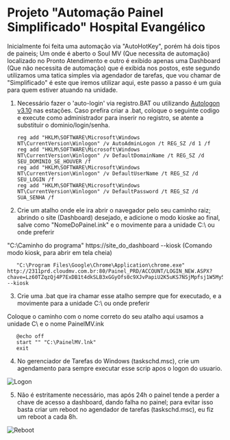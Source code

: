 # Projeto "Automação Painel Simplificado" Hospital Evangélico

Inicialmente foi feita uma automação via "AutoHotKey", porém há dois tipos de paineis;
Um onde é aberto o Soul MV (Que necessita de automação) localizado no Pronto Atendimento e outro é exibido apenas uma Dashboard (Que não necessita de automação) que é exibida nos postos,
este segundo utilizamos uma tatica simples via agendador de tarefas, que vou chamar de "Simplificado" é este que iremos utilizar aqui, este passo a passo é um guia para quem estiver atuando na unidade.

1. Necessário fazer o 'auto-login' via registro\.BAT ou utilizando [Autologon v3.10](https://learn.microsoft.com/pt-br/sysinternals/downloads/autologon) nas estações.
Caso prefira criar a .bat, coloque o seguinte codigo e execute como administrador para inserir no registro, se atente a substituir o dominio/login/senha.

       reg add "HKLM\SOFTWARE\Microsoft\Windows NT\CurrentVersion\Winlogon" /v AutoAdminLogon /t REG_SZ /d 1 /f
       reg add "HKLM\SOFTWARE\Microsoft\Windows NT\CurrentVersion\Winlogon" /v DefaultDomainName /t REG_SZ /d SEU_DOMINIO_SE_HOUVER /f
       reg add "HKLM\SOFTWARE\Microsoft\Windows NT\CurrentVersion\Winlogon" /v DefaultUserName /t REG_SZ /d SEU_LOGIN /f
       reg add "HKLM\SOFTWARE\Microsoft\Windows NT\CurrentVersion\Winlogon" /v DefaultPassword /t REG_SZ /d SUA_SENHA /f

2. Crie um atalho onde ele ira abrir o navegador pelo seu caminho raiz; abrindo o site (Dashboard) desejado, e adicione o modo kioske ao final, salve como "NomeDoPainel.ink" e o movimente para a unidade C:\ ou onde preferir

"C:\Caminho do programa" https://site_do_dashboard --kiosk (Comando modo kiosk, para abrir em tela cheia)

       "C:\Program Files\Google\Chrome\Application\chrome.exe" http://2311prd.cloudmv.com.br:80/Painel_PRD/ACCOUNT/LOGIN_NEW.ASPX?chave=Lz60TZqzQj4P7ExDB1t4dkSLB3xGGyOfs0c9XJvPapiU2K5uKS7NSjMpfsj1W5My5Je2PHZHXtXmkqz1BfYuww%3d%3d --kiosk


3. Crie uma .bat que ira chamar esse atalho sempre que for executado, e a movimente para a unidade C:\ ou onde preferir

Coloque o caminho com o nome correto do seu atalho aqui usamos a unidade C\ e o nome PainelMV.ink

       @echo off
       start "" "C:\PainelMV.lnk"
       exit

4. No gerenciador de Tarefas do Windows (taskschd.msc), crie um agendamento para sempre executar esse scrip apos o logon do usuario.

![Logon](https://i.ibb.co/pjypB6Hc/Apos-Logon.jpg)

5. Não é estritamente necessário, mas após 24h o painel tende a perder a chave de acesso a dashboard, dando falha no painel; para evitar isso basta criar um reboot no agendador de tarefas (taskschd.msc), eu fiz um reboot a cada 8h.

![Reboot](https://i.ibb.co/Q37wqJdS/Reboot.jpg)

